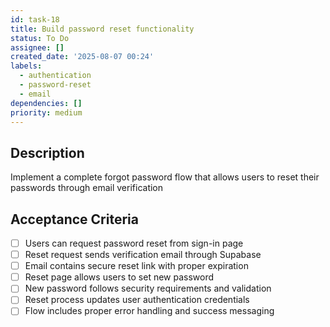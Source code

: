 ```yaml
---
id: task-18
title: Build password reset functionality
status: To Do
assignee: []
created_date: '2025-08-07 00:24'
labels:
  - authentication
  - password-reset
  - email
dependencies: []
priority: medium
---
```


## Description

Implement a complete forgot password flow that allows users to reset their passwords through email verification

## Acceptance Criteria

- [ ] Users can request password reset from sign-in page
- [ ] Reset request sends verification email through Supabase
- [ ] Email contains secure reset link with proper expiration
- [ ] Reset page allows users to set new password
- [ ] New password follows security requirements and validation
- [ ] Reset process updates user authentication credentials
- [ ] Flow includes proper error handling and success messaging
